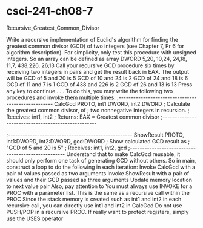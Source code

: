 # csci-241-ch08-7
Recursive_Greatest_Common_Divisor

Write a recursive implementation of Euclid's algorithm for finding the greatest common divisor (GCD) of two integers (see Chapter 7, Pr 6 for algorithm description). For simplicity, only test this procedure with unsigned integers. So an array can be defined as
array DWORD 5,20, 10,24, 24,18, 11,7, 438,226, 26,13
Call your recursive GCD procedure six times by receiving two integers in pairs and get the result back in EAX. The output will be
GCD of 5 and 20 is 5
GCD of 10 and 24 is 2
GCD of 24 and 18 is 6
GCD of 11 and 7 is 1
GCD of 438 and 226 is 2
GCD of 26 and 13 is 13
Press any key to continue . . .
To do this, you may write the following two procedures and invoke them multiple times:
;---------------------------------------------------
CalcGcd PROTO, int1:DWORD, int2:DWORD
; Calculate the greatest common divisor, of
;     two nonnegative integers in recursion.
; Receives: int1, int2
; Returns:  EAX = Greatest common divisor
;---------------------------------------------------

;---------------------------------------------------
ShowResult PROTO, int1:DWORD, int2:DWORD, gcd:DWORD
; Show calculated GCD result as
;      "GCD of 5 and 20 is 5"
; Receives: int1, int2, gcd
;---------------------------------------------------
Understand that to make CalcGcd reusable, it should only perform one task of generating GCD without others. So in main, construct a loop to do the following in each iteration:
Invoke CalcGcd with a pair of values passed as two arguments
Invoke ShowResult with a pair of values and their GCD passed as three arguments
Update memory location to next value pair
Also, pay attention to
You must always use INVOKE for a PROC with a parameter list. This is the same as a recursive call within the PROC
Since the stack memory is created such as int1 and int2 in each recursive call, you can directly use int1 and int2 in CalcGcd
Do not use PUSH/POP in a recursive PROC. If really want to protect registers, simply use the USES operator
